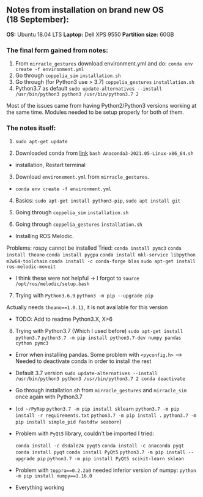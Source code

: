 
## Notes from installation on brand new OS (18&nbsp;September):

**OS:** Ubuntu 18.04 LTS
**Laptop:** Dell XPS 9550
**Partition size:** 60GB

### The final form gained from notes:

1. From `mirracle_gestures` download environment.yml and do: `conda env create -f environment.yml`
2. Go through `coppelia_sim` `installation.sh`
3. Go through (for Python3 use > 3.7) `coppelia_gestures` `installation.sh`
4. Python3.7 as default `sudo update-alternatives --install /usr/bin/python3 python3 /usr/bin/python3.7 2`

Most of the issues came from having Python2/Python3 versions working at the same time. Modules needed to be setup properly for both of them.


### The notes itself:

1. `sudo apt-get update`

2. Downloaded conda from [link](https://repo.anaconda.com/archive/Anaconda3-2021.05-Linux-x86_64.sh) `bash Anaconda3-2021.05-Linux-x86_64.sh`
  - installation, Restart terminal

3. Download `environement.yml` from `mirracle_gestures`.
  - `conda env create -f environment.yml`

4. Basics: `sudo apt-get install python3-pip`, `sudo apt install git`

5. Going through `coppelia_sim` `installation.sh`

6. Going through `coppelia_gestures` `installation.sh`
  - Installing ROS Melodic.

Problems: rospy cannot be installed
Tried: `conda install pymc3` `conda install theano` `conda install pygpu` `conda install mkl-service libpython m2w64-toolchain` `conda install -c conda-forge blas`
`sudo apt-get install ros-melodic-moveit`
  - I think these were not helpful -> I forgot to `source /opt/ros/melodic/setup.bash`

7. Trying with `Python3.6.9` `python3 -m pip --upgrade pip`

Actually needs `theano==1.0.11`, it is not available for this version
  - TODO: Add to readme Python3.X, X>6

8. Trying with Python3.7 (Which I used before)
`sudo apt-get install python3.7`
`python3.7 -m pip install python3.7-dev numpy pandas cython pymc3`

  - Error when installing pandas. Some problem with `<pyconfig.h>` -->  Needed to deactivate conda in order to install the rest

  - Default 3.7 version `sudo update-alternatives --install /usr/bin/python3 python3 /usr/bin/python3.7 2
conda deactivate`

  - Go through installation.sh from `mirracle_gestures` and `mirracle_sim` once again with Python3.7

  - (`cd ~/PyRep`
`python3.7 -m pip install sklearn`
`python3.7 -m pip install -r requirements.txt`
`python3.7 -m pip install .`
`python3.7 -m pip install simple_pid fastdtw seaborn`)

  - Problem with `PyQt5` library, couldn't be imported I tried:

    `conda install -c dsdale24 pyqt5`
    `conda install -c anaconda pyqt`
    `conda install pyqt`
    `conda install PyQt5`
    `python3.7 -m pip install --upgrade pip`
    `python3.7 -m pip install PyQt5 scikit-learn sklean`

  - Problem with `toppra==0.2.2a0` needed inferior version of numpy:
    `python -m pip install numpy==1.16.0`

  - Everything working
